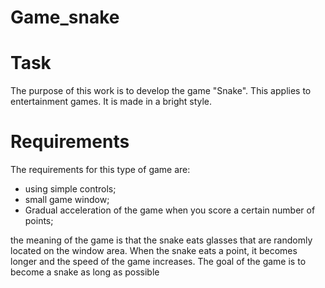 # Game_snake

# Task
The purpose of this work is to develop the game "Snake". This applies to entertainment games. It is made in a bright style.
# Requirements
The requirements for this type of game are:
* using simple controls;
* small game window;
* Gradual acceleration of the game when you score a certain number of points;


the meaning of the game is that the snake eats glasses that are randomly located on the window area. When the snake eats a point, it becomes longer and the speed of the game increases. The goal of the game is to become a snake as long as possible
